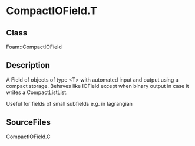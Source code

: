 # CompactIOField.T 
## Class
Foam::CompactIOField

## Description
A Field of objects of type \<T\> with automated input and output using
a compact storage. Behaves like IOField except when binary output in
case it writes a CompactListList.

Useful for fields of small subfields e.g. in lagrangian

## SourceFiles
CompactIOField.C

